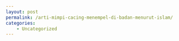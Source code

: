 ```yaml
---
layout: post
permalink: /arti-mimpi-cacing-menempel-di-badan-menurut-islam/
categories:
    - Uncategorized
---
```


